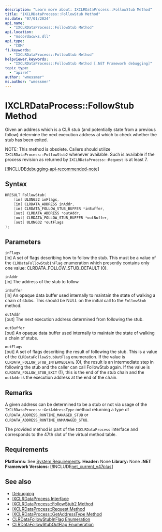 ```yaml
---
description: "Learn more about: IXCLRDataProcess::FollowStub Method"
title: "IXCLRDataProcess::FollowStub Method"
ms.date: "07/01/2024"
api.name:
  - "IXCLRDataProcess::FollowStub Method"
api.location:
  - "mscordacwks.dll"
api.type:
  - "COM"
f1.keywords:
  - "IXCLRDataProcess::FollowStub Method"
helpviewer.keywords:
  - "IXCLRDataProcess::FollowStub Method [.NET Framework debugging]"
topic_type:
  - "apiref"
author: "wmessmer"
ms.author: "wmessmer"
---
```

# IXCLRDataProcess::FollowStub Method

Given an address which is a CLR stub (and potentially state from a previous follow) determine the next execution address at which to check whether the stub has been exited.

NOTE: This method is obsolete.  Callers should utilize `IXCLRDataProcess::FollowStub2` whenever available.  Such is available if the process revision as returned by `IXCLRDataProcess::Request` is at least 7.

[!INCLUDE[debugging-api-recommended-note](../../../../includes/debugging-api-recommended-note.md)]

## Syntax

```cpp
HRESULT FollowStub(
    [in] ULONG32 inFlags,
    [in] CLRDATA_ADDRESS inAddr,
    [in] CLRDATA_FOLLOW_STUB_BUFFER *inBuffer,
    [out] CLRDATA_ADDRESS *outAddr,
    [out] CLRDATA_FOLLOW_STUB_BUFFER *outBuffer,
    [out] ULONG32 *outFlags
);
```

## Parameters

`inFlags`\
[in] A set of flags describing how to follow the stub.  This must be a value of the `CLRDataFollowStubInFlag` enumeration which presently contains only one value: CLRDATA_FOLLOW_STUB_DEFAULT (0).

`inAddr`\
[in] The address of the stub to follow

`inBuffer`\
[in] An opaque data buffer used internally to maintain the state of walking a chain of stubs.  This should be NULL on the initial call to the `FollowStub` method.

`outAddr`\
[out] The next execution address determined from following the stub.

`outBuffer`\
[out] An opaque data buffer used internally to maintain the state of walking a chain of stubs.

`outFlags`\
[out] A set of flags describing the result of following the stub.  This is a value of the `CLRDataFollowStubOutFlag` enumeration.  If the value is `CLRDATA_FOLLOW_STUB_INTERMEDIATE` (0), the result is an intermediate step in following the stub and the caller can call FollowStub again.  If the value is `CLRDATA_FOLLOW_STUB_EXIT` (1), this is the end of the stub chain and the `outAddr` is the execution address at the end of the chain.

## Remarks

A given address can be determined to be a stub or not via usage of the `IXCLRDataProcess::GetAddressType` method returning a type of `CLRDATA_ADDRESS_RUNTIME_MANAGED_STUB` or `CLRDATA_ADDRESS_RUNTIME_UNMANAGED_STUB`.

The provided method is part of the `IXCLRDataProcess` interface and corresponds to the 47th slot of the virtual method table.

## Requirements

**Platforms:** See [System Requirements](../../get-started/system-requirements.md).
**Header:** None
**Library:** None
**.NET Framework Versions:** [!INCLUDE[net_current_v47plus](../../../../includes/net-current-v47plus.md)]

## See also

- [Debugging](index.md)
- [IXCLRDataProcess Interface](ixclrdataprocess-interface.md)
- [IXCLRDataProcess::FollowStub2 Method](ixclrdataprocess-followstub2-method.md)
- [IXCLRDataProcess::Request Method](ixclrdataprocess-request-method.md)
- [IXCLRDataProcess::GetAddressType Method](ixclrdataprocess-getaddresstype-method.md)
- [CLRDataFollowStubInFlag Enumeration](clrdatafollowstubinflag-enumeration.md)
- [CLRDataFollowStubOutFlag Enumeration](clrdatafollowstuboutflag-enumeration.md)

